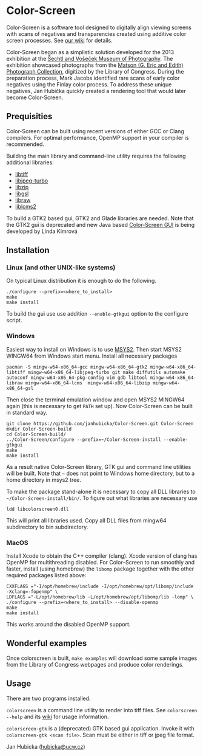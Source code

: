 # Color-Screen
Color-Screen is a software tool designed to digitally align viewing screens
with scans of negatives and transparencies created using additive color screen
processes. See [our
wiki](https://github.com/janhubicka/Color-Screen/wiki) for details.

Color-Screen began as a simplistic solution developed for the 2013 exhibition
at the [Šechtl and Vošeček Museum of
Photography](http://sechtl-vosecek.ucw.cz/en/).  The exhibition showcased
photographs from the [Matson (G. Eric and Edith) Photograph
Collection](https://www.loc.gov/pictures/collection/matpc/colony.html),
digitized by the Library of Congress. During the preparation process, Mark
Jacobs identified rare scans of early color negatives using the Finlay color
process. To address these unique negatives, Jan Hubička quickly created a
rendering tool that would later become Color-Screen.

## Prequisities
Color-Screen can be built using recent versions of either GCC or Clang
compilers.  For optimal performance, OpenMP support in your compiler is
recommended. 

Building the main library and command-line utility requires the following
additional libraries:

 - [libtiff](http://www.libtiff.org/)
 - [libjpeg-turbo](https://libjpeg-turbo.org/)
 - [libzip](https://libzip.org/)
 - [libgsl](https://www.gnu.org/software/gsl/)
 - [libraw](https://www.libraw.org/)
 - [liblcms2](https://www.littlecms.com/)

To build a GTK2 based gui, GTK2 and Glade libraries are needed. Note that the
GTK2 gui is deprecated and new Java based [Color-Screen
GUI](https://gitlab.mff.cuni.cz/kimroval/Color-Screen-GUI) is being developed
by Linda Kimrová

## Installation

### Linux (and other UNIX-like systems)

On typical Linux distribution it is enough to do the following.

	./configure --prefix=<where_to_install>
	make
	make install

To build the gui use use addition `--enable-gtkgui` option to the configure
script.

### Windows

Easiest way to install on Windows is to use [MSYS2](https://www.msys2.org/).
Then start MSYS2 WINGW64 from Windows start menu.  Install all necessary
packages

    pacman -S mingw-w64-x86_64-gcc mingw-w64-x86_64-gtk2 mingw-w64-x86_64-libtiff mingw-w64-x86_64-libjpeg-turbo git make diffutils automake autoconf mingw-w64-x86_64-pkg-config vim gdb libtool mingw-w64-x86_64-libraw mingw-w64-x86_64-lcms  mingw-w64-x86_64-libzip mingw-w64-x86_64-gsl 

Then close the terminal emulation window and open MSYS2 MINGW64 again
(this is necessary to get `PATH` set up).  Now Color-Screen can be built
in standard way.

    git clone https://github.com/janhubicka/Color-Screen.git Color-Screen
    mkdir Color-Screen-build
    cd Color-Screen-build/
    ../Color-Screen/configure --prefix=~/Color-Screen-install --enable-gtkgui
    make
    make install 

As a result native Color-Screen library, GTK gui and command line utilities
will be built.  Note that `~` does not point to Windows home directory, but to
a home directory in msys2 tree.


To make the package stand-alone it is necessary to copy
all DLL libraries to `~/Color-Screen-install/bin/`. To figure out what libraries
are necessary use 

    ldd libcolorscreen0.dll

This will print all libraries used. Copy all DLL files from mingw64 subdirectory
to bin subdirectory.

### MacOS

Install Xcode to obtain the C++ compiler (clang).  Xcode version of clang has
OpenMP for multithreading disabled.  For Color–Screen to run smoothly and
faster, install (using homebrew) the `libomp` package together with the other
required packages listed above:

    CXXFLAGS ="-I/opt/homebrew/include -I/opt/homebrew/opt/libomp/include -Xclang=-fopenmp" \
    LDFLAGS ="-L/opt/homebrew/lib -L/opt/homebrew/opt/libomp/lib -lomp" \
    ./configure --prefix=<where_to_install> --disable-openmp
    make
    make install

This works around the disabled OpenMP support.

## Wonderful examples

Once colorscreen is built, `make examples` will download some sample images
from the Library of Congress webpages and produce color renderings.

## Usage

There are two programs installed. 

`colorscreen` is a command line utility to render into tiff files. See
`colorscreen --help` and its
[wiki](https://github.com/janhubicka/Color-Screen/wiki/colorscreen) for usage
information.

`colorscreen-gtk` is a (deprecated) GTK based gui application. Invoke it
with `colorscreen-gtk <scan file>`. Scan must be either in tiff or jpeg file
format.

Jan Hubicka (hubicka@ucw.cz)
